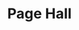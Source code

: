 ---
categories:
- '1970'
events:
- audio_id: null
  building: Page Hall
  categories: page-hall
  description: 'This organization''s mission has been "to increase the number of culturally
    responsible Black engineers who excel academically, succeed professionally and
    positively impact the community." '
  event_decade: '1970'
  event_id: '15'
  excerpt: 'This organization''s mission has been "to increase the number of culturally
    responsible Black engineers who excel academically, succeed professionally and
    positively impact the community." '
  iiif_crop: null
  image id (orig): '0001364'
  image_caption: null
  image_id: '0001364'
  image_type: null
  redirect_from: null
  start_date: 01/01/1976
  title: National Society of Black Engineers chapter established
  year: '1976'
lat: '35.7859'
layout: post
lng: '-78.667'
order: 25
permalink: places/page-hall/
place: page-hall
title: Page Hall

---